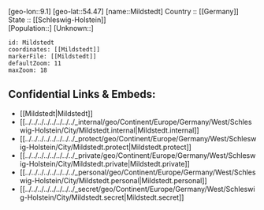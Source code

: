 ﻿---
location: [54.47,9.1] 
mapzoom: [7,12] 
mapmarker: city 
type: City
tags:
- geo/City


SpocWebEntityId: 32481
isDeleted: false
confidential: public

---
[geo-lon::9.1] 
[geo-lat::54.47] 
[name::Mildstedt] 
Country :: [[Germany]]  
State :: [[Schleswig-Holstein]]  
[Population::] 
[Unknown::] 


```leaflet
id: Mildstedt
coordinates: [[Mildstedt]] 
markerFile: [[Mildstedt]] 
defaultZoom: 11 
maxZoom: 18
```


## Confidential Links & Embeds: 
- [[Mildstedt|Mildstedt]]  
- [[../../../../../../../../_internal/geo/Continent/Europe/Germany/West/Schleswig-Holstein/City/Mildstedt.internal|Mildstedt.internal]] 
- [[../../../../../../../../_protect/geo/Continent/Europe/Germany/West/Schleswig-Holstein/City/Mildstedt.protect|Mildstedt.protect]] 
- [[../../../../../../../../_private/geo/Continent/Europe/Germany/West/Schleswig-Holstein/City/Mildstedt.private|Mildstedt.private]] 
- [[../../../../../../../../_personal/geo/Continent/Europe/Germany/West/Schleswig-Holstein/City/Mildstedt.personal|Mildstedt.personal]] 
- [[../../../../../../../../_secret/geo/Continent/Europe/Germany/West/Schleswig-Holstein/City/Mildstedt.secret|Mildstedt.secret]] 
